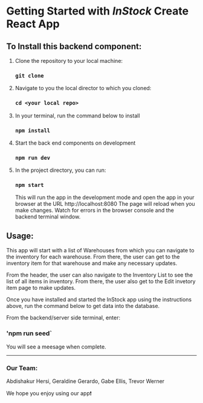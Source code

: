 # Getting Started with _InStock_ Create React App

## To Install this backend component:

1. Clone the repository to your local machine:

   ### `git clone`

2. Navigate to you the local director to which you cloned:

   ### `cd <your local repo>`

3. In your terminal, run the command below to install

   ### `npm install`

4. Start the back end components on development

   ### `npm run dev`

5. In the project directory, you can run:

   ### `npm start`

   This will run the app in the development mode and open the app in your browser at the URL
   http://localhost:8080
   The page will reload when you make changes. Watch for errors in the browser console and the backend terminal window.

## Usage:

This app will start with a list of Warehouses from which you can navigate to the inventory for each warehouse. From there,
the user can get to the inventory item for that warehouse and make any necessary updates.

From the header, the user can also navigate to the Inventory List to see the list of all items in inventory. From there,
the user also get to the Edit invetory item page to make updates.

Once you have installed and started the InStock app using the instructions above, run the command below to get data into the database.

From the backend/server side terminal, enter:

### 'npm run seed`

You will see a meesage when complete.

---

### Our Team: ###

Abdishakur Hersi, Geraldine Gerardo, Gabe Ellis, Trevor Werner

We hope you enjoy using our app❗
